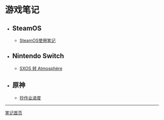 # 游戏笔记

+ ## SteamOS
    + [SteamOS使用笔记](./steamOS/steamOSNotes.md)

+ ## Nintendo Switch
    + [SXOS 转 Atmosphère](./nintendo/switch/sxosToAtmosphere.md)

+ ## 原神
    + [抄作业进度](./genshin/copyHomework.md)

---

[笔记首页](../README.md)